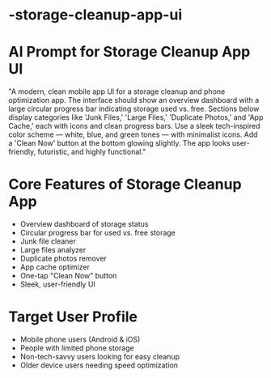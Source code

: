 # -storage-cleanup-app-ui
# AI Prompt for Storage Cleanup App UI

"A modern, clean mobile app UI for a storage cleanup and phone optimization app. The interface should show an overview dashboard with a large circular progress bar indicating storage used vs. free. Sections below display categories like 'Junk Files,' 'Large Files,' 'Duplicate Photos,' and 'App Cache,' each with icons and clean progress bars. Use a sleek tech-inspired color scheme — white, blue, and green tones — with minimalist icons. Add a 'Clean Now' button at the bottom glowing slightly. The app looks user-friendly, futuristic, and highly functional."
# Core Features of Storage Cleanup App

- Overview dashboard of storage status
- Circular progress bar for used vs. free storage
- Junk file cleaner
- Large files analyzer
- Duplicate photos remover
- App cache optimizer
- One-tap "Clean Now" button
- Sleek, user-friendly UI
# Target User Profile

- Mobile phone users (Android & iOS)
- People with limited phone storage
- Non-tech-savvy users looking for easy cleanup
- Older device users needing speed optimization
